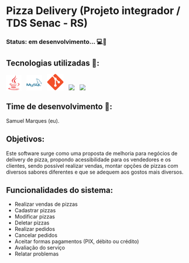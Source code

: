 # Pizza Delivery (Projeto integrador / TDS Senac - RS)

### Status: em desenvolvimento... :computer::wrench:

## Tecnologias utilizadas :space_invader:: <br>

<div display = flex>
  <img src="https://raw.githubusercontent.com/devicons/devicon/55609aa5bd817ff167afce0d965585c92040787a/icons/java/java-plain.svg" width = 42px style="margin-right: 10px;">
  <img src="https://raw.githubusercontent.com/devicons/devicon/55609aa5bd817ff167afce0d965585c92040787a/icons/mysql/mysql-plain-wordmark.svg" width=42px style="margin-right:10px;">
  <img src="https://raw.githubusercontent.com/devicons/devicon/55609aa5bd817ff167afce0d965585c92040787a/icons/git/git-plain.svg" width = 45px style = "margin-right: 10px;">
  <img src="https://cdn.jsdelivr.net/gh/devicons/devicon@latest/icons/jquery/jquery-original-wordmark.svg"  width = 45px style = "margin-right: 10px;">
  <img src="https://cdn.jsdelivr.net/gh/devicons/devicon@latest/icons/spring/spring-original.svg" width = 45px style = "margin-right: 10px;">
</div>

## Time de desenvolvimento :busts_in_silhouette::
Samuel Marques (eu).

## Objetivos:
Este software surge como uma proposta de melhoria para negócios de delivery de pizza, propondo acessibilidade para os vendedores e os clientes, sendo possível realizar vendas, montar opções de pizzas com diversos sabores diferentes e que se adequem aos gostos mais diversos.

## Funcionalidades do sistema:
- Realizar vendas de pizzas
- Cadastrar pizzas
- Modificar pizzas
- Deletar pizzas
- Realizar pedidos
- Cancelar pedidos
- Aceitar formas pagamentos (PIX, débito ou crédito)
- Avaliação do serviço
- Relatar problemas
